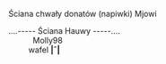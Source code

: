 Ściana chwały donatów (napiwki) Mjowi

....----- Ściana Hauwy -----....<br />
&nbsp;&nbsp;&nbsp;&nbsp;&nbsp;&nbsp;&nbsp;&nbsp;&nbsp;&nbsp;&nbsp;Molly98<br />
&nbsp;&nbsp;&nbsp;&nbsp;&nbsp;&nbsp;&nbsp;&nbsp;&nbsp;wafel __|¯|__
